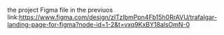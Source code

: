 the project Figma file in the previuos link:https://www.figma.com/design/zITzIbmPpn4Fb15h0RrAVU/trafalgar-landing-page-for-figma?node-id=1-2&t=vxq9KxBY18alsOmN-0
